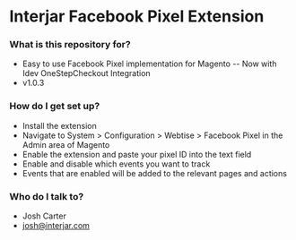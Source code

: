 # Interjar Facebook Pixel Extension #

### What is this repository for? ###

* Easy to use Facebook Pixel implementation for Magento -- Now with Idev OneStepCheckout Integration
* v1.0.3

### How do I get set up? ###

* Install the extension
* Navigate to System > Configuration > Webtise > Facebook Pixel in the Admin area of Magento
* Enable the extension and paste your pixel ID into the text field
* Enable and disable which events you want to track
* Events that are enabled will be added to the relevant pages and actions

### Who do I talk to? ###

* Josh Carter
* josh@interjar.com
